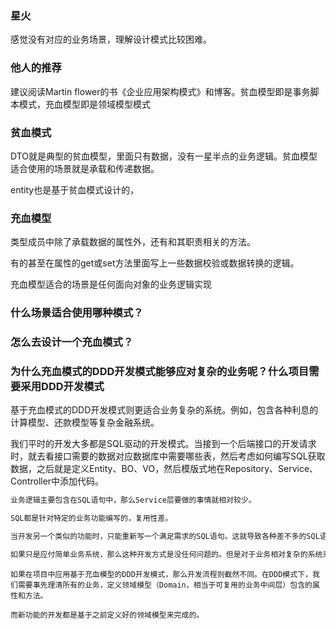 
### 星火

感觉没有对应的业务场景，理解设计模式比较困难。

### 他人的推荐

建议阅读Martin flower的书《企业应用架构模式》和博客。贫血模型即是事务脚本模式，充血模型即是领域模型模式

### 贫血模式

DTO就是典型的贫血模型，里面只有数据，没有一星半点的业务逻辑。贫血模型适合使用的场景就是承载和传递数据。

entity也是基于贫血模式设计的，

### 充血模型

类型成员中除了承载数据的属性外，还有和其职责相关的方法。

有的甚至在属性的get或set方法里面写上一些数据校验或数据转换的逻辑。

充血模型适合的场景是任何面向对象的业务逻辑实现

### 什么场景适合使用哪种模式？



### 怎么去设计一个充血模式？



### 为什么充血模式的DDD开发模式能够应对复杂的业务呢？什么项目需要采用DDD开发模式

基于充血模式的DDD开发模式则更适合业务复杂的系统。例如，包含各种利息的计算模型、还款模型等复杂金融系统。

我们平时的开发大多都是SQL驱动的开发模式。当接到一个后端接口的开发请求时，就去看接口需要的数据对应数据库中需要哪些表，然后考虑如何编写SQL获取数据，之后就是定义Entity、BO、VO，然后模版式地在Repository、Service、Controller中添加代码。

```txt
业务逻辑主要包含在SQL语句中，那么Service层要做的事情就相对较少。

SQL都是针对特定的业务功能编写的，复用性差。

当开发另一个类似的功能时，只能重新写一个满足需求的SQL语句。这就导致各种差不多的SQL语句满天飞。

如果只是应付简单业务系统，那么这种开发方式是没任何问题的。但是对于业务相对复杂的系统来说，这种开发方式只会让代码越来越混乱，最终难以维护。
```

```text
如果在项目中应用基于充血模型的DDD开发模式，那么开发流程则截然不同。在DDD模式下，我们需要事先理清所有的业务，定义领域模型（Domain，相当于可复用的业务中间层）包含的属性和方法。

而新功能的开发都是基于之前定义好的领域模型来完成的。
```





















